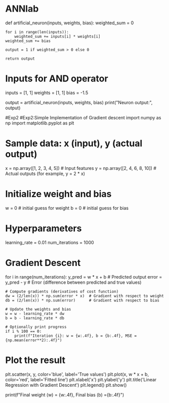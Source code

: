 # ANNlab
def artificial_neuron(inputs, weights, bias):
    weighted_sum = 0
    
    for i in range(len(inputs)):
        weighted_sum += inputs[i] * weights[i]
    weighted_sum += bias
       
    output = 1 if weighted_sum > 0 else 0

    return output

# Inputs for AND operator
inputs = [1, 1]
weights = [1, 1]
bias = -1.5

output = artificial_neuron(inputs, weights, bias)
print("Neuron output:", output)



#Exp2
#Exp2:Simple Implementation of Gradient descent
import numpy as np
import matplotlib.pyplot as plt

# Sample data: x (input), y (actual output)
x = np.array([1, 2, 3, 4, 5])  # Input features
y = np.array([2, 4, 6, 8, 10]) # Actual outputs (for example, y = 2 * x)

# Initialize weight and bias
w = 0  # initial guess for weight
b = 0  # initial guess for bias

# Hyperparameters
learning_rate = 0.01
num_iterations = 1000

# Gradient Descent
for i in range(num_iterations):
    y_pred = w * x + b  # Predicted output
    error = y_pred - y  # Error (difference between predicted and true values)

    # Compute gradients (derivatives of cost function)
    dw = (2/len(x)) * np.sum(error * x)  # Gradient with respect to weight
    db = (2/len(x)) * np.sum(error)      # Gradient with respect to bias

    # Update the weights and bias
    w = w - learning_rate * dw
    b = b - learning_rate * db

    # Optionally print progress
    if i % 100 == 0:
        print(f"Iteration {i}: w = {w:.4f}, b = {b:.4f}, MSE = {np.mean(error**2):.4f}")

# Plot the result
plt.scatter(x, y, color='blue', label='True values')
plt.plot(x, w * x + b, color='red', label='Fitted line')
plt.xlabel('x')
plt.ylabel('y')
plt.title('Linear Regression with Gradient Descent')
plt.legend()
plt.show()

print(f"Final weight (w) = {w:.4f}, Final bias (b) ={b:.4f}")
